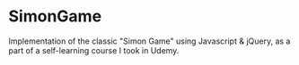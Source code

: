 # SimonGame
Implementation of the classic "Simon Game" using Javascript &amp; jQuery, as a part of a self-learning course I took in Udemy.
